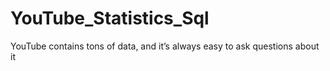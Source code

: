 # YouTube_Statistics_Sql
YouTube contains tons of data, and it’s always easy to ask questions about it
